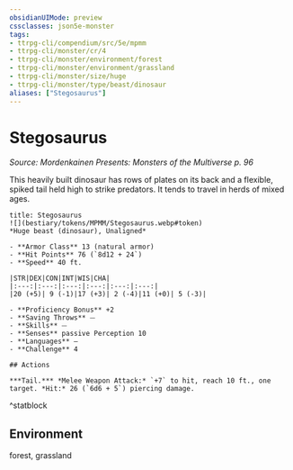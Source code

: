 ```yaml
---
obsidianUIMode: preview
cssclasses: json5e-monster
tags:
- ttrpg-cli/compendium/src/5e/mpmm
- ttrpg-cli/monster/cr/4
- ttrpg-cli/monster/environment/forest
- ttrpg-cli/monster/environment/grassland
- ttrpg-cli/monster/size/huge
- ttrpg-cli/monster/type/beast/dinosaur
aliases: ["Stegosaurus"]
---
```

# Stegosaurus
*Source: Mordenkainen Presents: Monsters of the Multiverse p. 96*  

This heavily built dinosaur has rows of plates on its back and a flexible, spiked tail held high to strike predators. It tends to travel in herds of mixed ages.

```ad-statblock
title: Stegosaurus
![](bestiary/tokens/MPMM/Stegosaurus.webp#token)
*Huge beast (dinosaur), Unaligned*

- **Armor Class** 13 (natural armor)
- **Hit Points** 76 (`8d12 + 24`)
- **Speed** 40 ft.

|STR|DEX|CON|INT|WIS|CHA|
|:---:|:---:|:---:|:---:|:---:|:---:|
|20 (+5)| 9 (-1)|17 (+3)| 2 (-4)|11 (+0)| 5 (-3)|

- **Proficiency Bonus** +2
- **Saving Throws** ⏤
- **Skills** ⏤
- **Senses** passive Perception 10
- **Languages** —
- **Challenge** 4

## Actions

***Tail.*** *Melee Weapon Attack:* `+7` to hit, reach 10 ft., one target. *Hit:* 26 (`6d6 + 5`) piercing damage.
```
^statblock

## Environment

forest, grassland